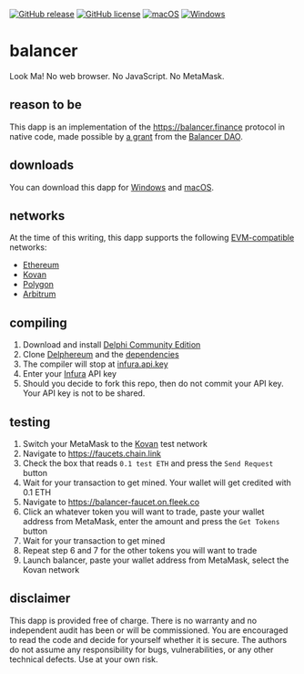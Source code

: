 [![GitHub release](https://img.shields.io/github/release/svanas/balancer)](https://github.com/svanas/balancer/releases/latest)
[![GitHub license](https://img.shields.io/github/license/svanas/balancer)](https://github.com/svanas/balancer/blob/main/LICENSE)
[![macOS](https://img.shields.io/badge/os-macOS-green)](https://github.com/svanas/balancer/releases/latest/download/macOS.zip)
[![Windows](https://img.shields.io/badge/os-Windows-green)](https://github.com/svanas/balancer/releases/latest/download/Windows.zip)

# balancer

Look Ma! No web browser. No JavaScript. No MetaMask.

## reason to be

This dapp is an implementation of the https://balancer.finance protocol in native code, made possible by [a grant](https://twitter.com/BalancerGrants/status/1501558781330993153) from the [Balancer DAO](http://grants.balancer.community/).

## downloads

You can download this dapp for [Windows](https://github.com/svanas/balancer/releases/latest/download/Windows.zip) and [macOS](https://github.com/svanas/balancer/releases/latest/download/macOS.zip).

## networks

At the time of this writing, this dapp supports the following [EVM-compatible](https://chainlist.org) networks:
* [Ethereum](https://ethereum.org)
* [Kovan](https://kovan.etherscan.io)
* [Polygon](https://polygon.technology)
* [Arbitrum](https://arbitrum.io)

## compiling

1. Download and install [Delphi Community Edition](https://www.embarcadero.com/products/delphi/starter)
2. Clone [Delphereum](https://github.com/svanas/delphereum) and the [dependencies](https://github.com/svanas/delphereum#dependencies)
3. The compiler will stop at [infura.api.key](https://github.com/svanas/balancer/blob/main/infura.api.key)
4. Enter your [Infura](https://infura.io) API key
5. Should you decide to fork this repo, then do not commit your API key. Your API key is not to be shared.

## testing

1. Switch your MetaMask to the [Kovan](https://kovan.etherscan.io) test network
2. Navigate to https://faucets.chain.link
3. Check the box that reads `0.1 test ETH` and press the `Send Request` button
4. Wait for your transaction to get mined. Your wallet will get credited with 0.1 ETH
5. Navigate to https://balancer-faucet.on.fleek.co
6. Click an whatever token you will want to trade, paste your wallet address from MetaMask, enter the amount and press the `Get Tokens` button
7. Wait for your transaction to get mined
8. Repeat step 6 and 7 for the other tokens you will want to trade
9. Launch balancer, paste your wallet address from MetaMask, select the Kovan network

## disclaimer

This dapp is provided free of charge. There is no warranty and no independent audit has been or will be commissioned. You are encouraged to read the code and decide for yourself whether it is secure. The authors do not assume any responsibility for bugs, vulnerabilities, or any other technical defects. Use at your own risk.
